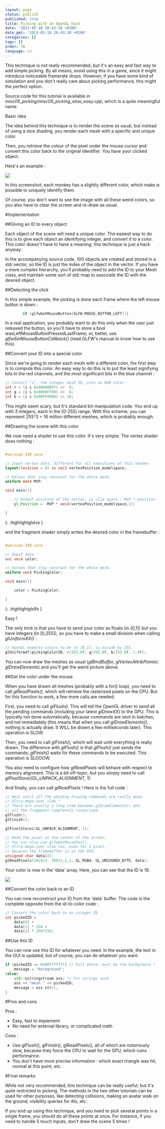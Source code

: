 ```yaml
---
layout: page
status: publish
published: true
title: Picking with an OpenGL hack
date: '2013-05-18 20:43:28 +0200'
date_gmt: '2013-05-18 20:43:28 +0200'
categories: []
tags: []
order: 70
language: cn
---
```


This technique is not really recommended, but it's an easy and fast way to add simple picking. By all means, avoid using this in a game, since it might introduce noticeable framerate drops. However, if you have some kind of simulation and you don't really care about picking performance, this might the perfect option.

Source code for this tutorial is available in *misc05_picking/misc05_picking_slow_easy.cpp*, which is a quite meaningful name.

Basic idea

The idea behind this technique is to render the scene as usual, but instead of using a nice shading, you render each mesh with a specific and unique color.

Then, you retrieve the colour of the pixel under the mouse cursor and convert this color back to the original identifier. You have your clicked object.

Here's an example :

![]({{site.baseurl}}/assets/images/tuto-picking-color/UniqueColors.png)


In this screenshot, each monkey has a slightly different color, which make is possible to uniquely identify them.

Of course, you don't want to see the image with all these weird colors, so you also have to clear the screen and re-draw as usual.

#Implementation


##Giving an ID to every object

Each object of the scene will need a unique color. The easiest way to do this is to give each object an identifying integer, and convert it to a color. This color doesn't have to have a meaning; this technique is just a hack anyway.

In the accompanying source code, 100 objects are created and stored in a std::vector, so the ID is just the index of the object in the vector. If you have a more complex hierarchy, you'll probably need to add the ID to your Mesh class, and maintain some sort of std::map to associate the ID with the desired object.

 

##Detecting the click

In this simple example, the picking is done each frame where the left mouse button is down :

``` cpp
		if (glfwGetMouseButton(GLFW_MOUSE_BUTTON_LEFT)){
```

In a real application, you probably want to do this only when the user just released the button, so you'll have to store a bool wasLeftMouseButtonPressedLastFrame; or, better, use *glfwSetMouseButtonCallback()* (read GLFW's manual to know how to use this).

##Convert your ID into a special color

Since we're going to render each mesh with a different color, the first step is to compute this color. An easy way to do this is to put the least signifying bits in the red channels, and the most significant bits in the blue channel :

``` cpp
// Convert "i", the integer mesh ID, into an RGB color
int r = (i & 0x000000FF) >>  0;
int g = (i & 0x0000FF00) >>  8;
int b = (i & 0x00FF0000) >> 16;
```

This might seem scary, but it's standard bit-manipulation code. You end up with 3 integers, each in the [0-255] range. With this scheme, you can represent 255^3 = 16 million different meshes, which is probably enough.

##Drawing the scene with this color

We now need a shader to use this color. It's very simple. The vertex shader does nothing :

``` glsl

#version 330 core

// Input vertex data, different for all executions of this shader.
layout(location = 0) in vec3 vertexPosition_modelspace;

// Values that stay constant for the whole mesh.
uniform mat4 MVP;

void main(){

    // Output position of the vertex, in clip space : MVP * position
    gl_Position =  MVP * vec4(vertexPosition_modelspace,1);

}
```
{: .highlightglslvs }

and the fragment shader simply writes the desired color in the framebuffer :

``` glsl

#version 330 core

// Ouput data
out vec4 color;

// Values that stay constant for the whole mesh.
uniform vec4 PickingColor;

void main(){

    color = PickingColor;

}
```
{: .highlightglslfs }

Easy !

The only trick is that you have to send your color as floats (in [0,1]) but you have integers (in [0,255]), so you have to make a small division when calling *glUniformXX()* :

``` cpp
// OpenGL expects colors to be in [0,1], so divide by 255.
glUniform4f(pickingColorID, r/255.0f, g/255.0f, b/255.0f, 1.0f);
```

You can now draw the meshes as usual (*glBindBuffer, glVertexAttribPointer, glDrawElements*) and you'll get the weird picture above.

 

##Get the color under the mouse

When you have drawn all meshes (probably with a for() loop), you need to call *glReadPixels()*, which will retrieve the rasterized pixels on the CPU. But for this function to work, a few more calls are needed.

First, you need to call *glFlush()*. This will tell the OpenGL driver to send all the pending commands (including your latest *glDrawXX*) to the GPU. This is typically not done automatically, because commands are sent in batches, and not immediately (this means that when you call *glDrawElements()*, nothing is actually draw. It WILL be drawn a few milliseconds later). This operation is SLOW.

Then, you need to call *glFinish()*, which will wait until everything is really drawn. The difference with *glFlush()* is that *glFlush()* just sends the commands; *glFinish()* waits for these commands to be executed. This operation is SLOOOW.

You also need to configure how *glReadPixels* will behave with respect to memory alignment. This is a bit off-topic, but you simply need to call *glPixelStorei(GL_UNPACK_ALIGNMENT, 1)*.

And finally, you can call *glReadPixels* ! Here is the full code :

``` cpp
// Wait until all the pending drawing commands are really done.
// Ultra-mega-over slow ! 
// There are usually a long time between glDrawElements() and
// all the fragments completely rasterized.
glFlush();
glFinish(); 

glPixelStorei(GL_UNPACK_ALIGNMENT, 1);

// Read the pixel at the center of the screen.
// You can also use glfwGetMousePos().
// Ultra-mega-over slow too, even for 1 pixel, 
// because the framebuffer is on the GPU.
unsigned char data[4];
glReadPixels(1024/2, 768/2,1,1, GL_RGBA, GL_UNSIGNED_BYTE, data);
```

Your color is now in the 'data' array. Here, you can see that the ID is 19.

![]({{site.baseurl}}/assets/images/tuto-picking-color/DataArray.png)


##Convert the color back to an ID

You can now reconstruct your ID from the 'data' buffer. The code is the complete opposite from the id-to-color code :

``` cpp
// Convert the color back to an integer ID
int pickedID = 
	data[0] + 
	data[1] * 256 +
	data[2] * 256*256;
```

##Use this ID

You can now use this ID for whatever you need. In the example, the text in the GUI is updated, but of course, you can do whatever you want.

``` cpp
if (pickedID == 0x00ffffff){ // Full white, must be the background !
	message = "background";
}else{
	std::ostringstream oss; // C++ strings suck
	oss << "mesh " << pickedID;
	message = oss.str();
}
```

#Pros and cons

Pros :

* Easy, fast to implement
* No need for external library, or complicated math

Cons :

* Use glFlush(), glFinish(), glReadPixels(), all of which are notoriously slow, because they force the CPU to wait for the GPU, which ruins performance.
* You don't have more precise information : which exact triangle was hit, normal at this point, etc.

 

#Final remarks

While not very recommended, this technique can be really useful; but it's quite restricted to picking. The methods in the two other tutorials can be used for other purposes, like detecting collisions, making an avatar walk on the ground, visibility queries for AIs, etc.

If you end up using this technique, and you need to pick several points in a single frame, you should do all these points at once. For instance, if you need to handle 5 touch inputs, don't draw the scene 5 times !

 
